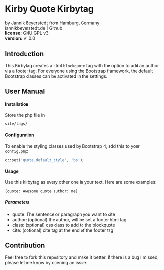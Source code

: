 # Kirby Quote Kirbytag
by Jannik Beyerstedt from Hamburg, Germany  
[jannikbeyerstedt.de](http://jannikbeyerstedt.de) | [Github](https://github.com/jbeyerstedt)  
**license:** GNU GPL v3  
**version:** v1.0.0

## Introduction
This Kirbytag creates a html `blockquote` tag with the option to add an author via a footer tag.
For everyone using the Bootstrap framework, the default Bootstrap classes can be activated in the settings.

## User Manual

#### Installation
Store the php file in

```
site/tags/
```

#### Configuration
To enable the styling classes used by Bootstrap 4, add this to your `config.php`:

```php
c::set('quote.default_style', 'bs');
```


#### Usage
Use this kirbytag as every other one in your text. Here are some examples:

```
(quote: Awesome quote author: me)
```

##### Parameters

* quote: The sentence or paragraph you want to cite
* author: (optional) the author, will be set a footer html tag
* class: (optional) css class to add to the blockquote
* cite: (optional) cite tag at the end of the footer tag


## Contribution
Feel free to fork this repository and make it better. If there is a bug I missed, please let me know by opening an issue.
